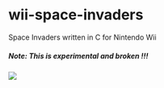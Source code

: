 # wii-space-invaders

Space Invaders written in C for Nintendo Wii

##### Note: This is experimental and broken !!!

![](https://user-images.githubusercontent.com/1466920/55594601-87d64200-5740-11e9-8449-83c8639ed561.png)

